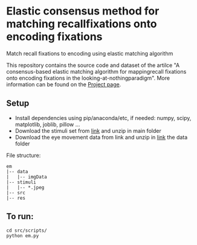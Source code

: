 # Elastic consensus method for matching recallfixations onto encoding fixations
Match recall fixations to encoding using elastic matching algorithm

This repository contains the source code and dataset of the artilce "A consensus-based elastic matching algorithm for mappingrecall fixations onto encoding fixations in the looking-at-nothingparadigm". More information can be found on the [Project page](http://cybertron.cg.tu-berlin.de/xiwang/mental_imagery/em.html).

## Setup 
- Install dependencies using pip/anaconda/etc, if needed: numpy, scipy, matplotlib, joblib, pillow ...
- Download the stimuli set from [link](http://cybertron.cg.tu-berlin.de/xiwang/mental_imagery/dataset/images.zip) and unzip in main folder
- Download the eye movement data from link and unzip in [link](http://cybertron.cg.tu-berlin.de/xiwang/mental_imagery/dataset/imgData.zip) the data folder

File structure:
```
em
|-- data
|   |-- imgData
|-- stimuli
|   |-- *.jpeg
|-- src
|-- res
```

## To run:

```
cd src/scripts/
python em.py
```

